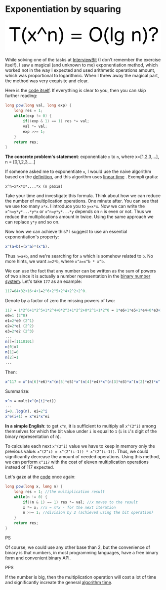 # Exponentiation by squaring

![logo](assets/xn.png)

While solving one of the tasks at [InterviewBit](https://www.interviewbit.com) (I don't remember the exercise itself),
I saw a magical (and unknown to me) exponentiation method, which worked not in the way I expected
and  used arithmetic operations amount, which was proportional to logarithmic. 
When I threw away the magical part, the method was very exquisite and clear.

Here is the [code itself](https://github.com/YaroslavHavrylovych/dsa/blob/development/algorithms/math/exponentiation_by_squaring/java/Exponentiation.java). If everything is clear to you, then you can skip further reading:

```java
long pow(long val, long exp) {
    long res = 1;
    while(exp != 0) {
        if((exp & 1) == 1) res *= val;
        val *= val;
        exp >>= 1;
    }
    return res;
}
```

**The concrete problem's statement**: exponentiate `x` to `n`, where x=[1,2,3,...], n = [0,1,2,3,....]

If someone asked me to exponentiate `x`, I would use the naive algorithm based on the 
[definition](https://en.wikipedia.org/wiki/Exponentiation), and this algorithm uses [
linear time](https://en.wikipedia.org/wiki/Time_complexity#Linear_time) . Exempli gratia:

```
x^n=x*x*x*....*x (n разів)
```

Take your time and investigate this formula. Think about how we can reduce the number of multiplication operations.
One minute after. You can see that we use too many `x*x`. I  introduce you to `y=x*x`.
Now we can write the `x^n=y*y*...*y*x` or `x^n=y*y*...*y` depends on `n` is even or not.
Thus we reduce the multiplications amount in twice. Using the same approach we can replace `y*y` and so on.

Now how we can achieve this? I suggest to use an essential exponentiation's property:

```mathematica
x^(a+b)=(x^a)*(x^b).
```

Thus `n=a+b`, and we're searching for `a` which is somehow related to `b`. No more hints, we want `a=2*b`, where `x^a=x^b * x^b`.  

We can use the fact that any number can be written as the sum of powers of two since it is actually a number representation in the [binary number system](https://en.wikipedia.org/wiki/Binary_number). Let's take `177` as an example:

```mathematica
117=64+32+16+4+1=2^6+2^5+2^4+2^2+2^0. 
```

Denote by a factor of zero the missing powers of two:

```mathematica
117 = 1*2^6+1*2^5+1*2^4+0*2^3+1*2^2+0*2^1+1*2^0 = 1*e6+1*e5+1*e4+0*e3+1*e2+0*e1+1*e0,
e0=1 (2^0)
e1=2*e0 (2^1)
e2=2*e1 (2^2)
e3=2*e2 (2^3)
...
n[]=[1110101]
n[0]=1
n[1]=0
n[2]=1
...
```

Then:

```mathematica
x^117 = x^(n[6]*e6)*x^(n[5]*e5)*x^(n[4]*e4)*x^(n[3]*e3)*x^(n[2]*e2)*x^(n[1]*e1)*x^(n[0]*e0)
```

Summarize:

```mathematica
x^n = mult(x^(n[i]*ei)) 
...
i=0..log(n), ei=2^i
x^e(i+1) = x^ei*x^ei
```

**In a simple English**: to get `x^n`, it is sufficient to multiply all `x^(2^i)`  among themselves for which the bit value under `i` is equal to `1` (`i` is `i`'s digit of the binary representation of n). 

To calculate each next `x^(2^i)` value we have to keep in memory only the previous value: `x^(2^i) = x^(2^(i-1)) * x^(2^(i-1))`. Thus, we could significantly decrease the amount of needed operations. Using this method, we can perform `x^117` with the cost of eleven multiplication operations instead of 117 expected.

Let's gaze at the [code](https://github.com/YaroslavHavrylovych/dsa/blob/development/algorithms/math/exponentiation_by_squaring/java/Exponentiation.java) once again:

```java
long pow(long x, long n) {
    long res = 1; //the multiplication result 
    while(n != 0) {
        if((n & 1) == 1) res *= val; //x moves to the result
        x *= x; //x = x*x - for the next iteration
        n >>= 1; //division by 2 (achieved using the bit operation)
    }
    return res;
}
```

PS

Of course, we could use any other base than 2,
but the convenience of binary is that numbers, in most programming languages,
have a free binary form and convenient binary API.

PPS

If the number is big, then the multiplication operation will cost a lot of time and significantly increate the general [algorithm time](https://en.wikipedia.org/wiki/Multiplication_algorithm#Fast_multiplication_algorithms_for_large_inputs).  
